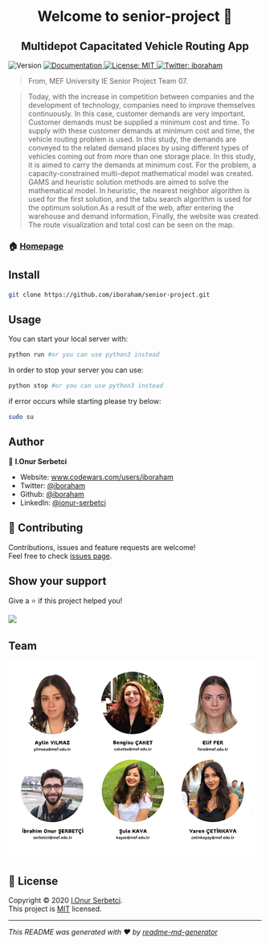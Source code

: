 <h1 align="center">Welcome to senior-project 👋</h1>
<h2 align='center'>Multidepot Capacitated Vehicle Routing App</h2>
<p>
  <img alt="Version" src="https://img.shields.io/badge/version-v1.1-blue.svg?cacheSeconds=2592000" />
  <a href="https://github.com/iboraham/senior-project/blob/master/README.md" target="_blank">
    <img alt="Documentation" src="https://img.shields.io/badge/documentation-yes-brightgreen.svg" />
  </a>
  <a href="https://github.com/iboraham/senior-project/blob/master/LICENSE" target="_blank">
    <img alt="License: MIT" src="https://img.shields.io/badge/License-MIT-yellow.svg" />
  </a>
  <a href="https://twitter.com/iboraham" target="_blank">
    <img alt="Twitter: iboraham" src="https://img.shields.io/twitter/follow/iboraham.svg?style=social" />
  </a>
</p>

> From, MEF University IE Senior Project Team 07.

> Today, with the increase in competition between companies and the development of technology, companies need to improve themselves continuously. In this case, customer demands are very important. Customer demands must be supplied a minimum cost and time. To supply with these customer demands at minimum cost and time, the vehicle routing problem is used. In this study, the demands are conveyed to the related demand places by using different types of vehicles coming out from more than one storage place. In this study, it is aimed to carry the demands at minimum cost. For the problem, a capacity-constrained multi-depot mathematical model was created. GAMS and heuristic solution methods are aimed to solve the mathematical model. In heuristic, the nearest neighbor algorithm is used for the first solution, and the tabu search algorithm is used for the optimum solution.As a result of the web, after entering the warehouse and demand information, Finally, the website was created. The route visualization and total cost can be seen on the map.

### 🏠 [Homepage](github.com/iboraham/senior-project)

## Install

```sh
git clone https://github.com/iboraham/senior-project.git
```

## Usage

You can start your local server with:
```sh
python run #or you can use python3 instead
```

In order to stop your server you can use:
```sh
python stop #or you can use python3 instead
```

if error occurs while starting please try below:
```sh
sudo su
```

## Author

👤 **I.Onur Serbetci**

* Website: www.codewars.com/users/iboraham
* Twitter: [@iboraham](https://twitter.com/iboraham)
* Github: [@iboraham](https://github.com/iboraham)
* LinkedIn: [@ionur-serbetci](https://linkedin.com/in/ionur-serbetci)

## 🤝 Contributing

Contributions, issues and feature requests are welcome!<br />Feel free to check [issues page](https://github.com/iboraham/senior-project/issues).

## Show your support

Give a ⭐️ if this project helped you!

<a href="https://www.patreon.com/iboraham">
  <img src="https://c5.patreon.com/external/logo/become_a_patron_button@2x.png" width="160">
</a>

## Team
![Image of the Team](https://raw.githubusercontent.com/iboraham/senior-project/master/src/webapps/senior_project/images/team0712.png)

## 📝 License

Copyright © 2020 [I.Onur Serbetci](https://github.com/iboraham).<br />
This project is [MIT](https://github.com/iboraham/senior-project/blob/master/LICENSE) licensed.

***
_This README was generated with ❤️ by [readme-md-generator](https://github.com/kefranabg/readme-md-generator)_
